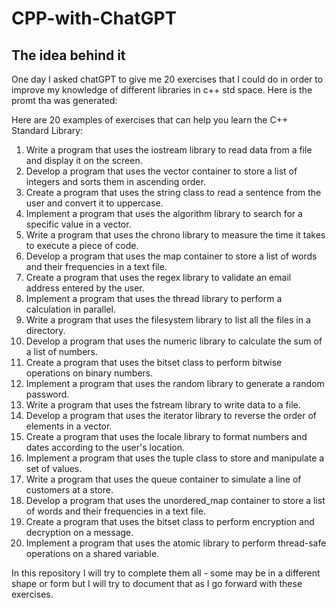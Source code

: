 # CPP-with-ChatGPT

## The idea behind it

One day I asked chatGPT to give me 20 exercises that I could do in order to improve my knowledge of different libraries in c++ std space. Here is the promt tha was generated:

Here are 20 examples of exercises that can help you learn the C++ Standard Library:

1. Write a program that uses the iostream library to read data from a file and display it on the screen.
2. Develop a program that uses the vector container to store a list of integers and sorts them in ascending order.
3. Create a program that uses the string class to read a sentence from the user and convert it to uppercase.
4. Implement a program that uses the algorithm library to search for a specific value in a vector.
5. Write a program that uses the chrono library to measure the time it takes to execute a piece of code.
6. Develop a program that uses the map container to store a list of words and their frequencies in a text file.
7. Create a program that uses the regex library to validate an email address entered by the user.
8. Implement a program that uses the thread library to perform a calculation in parallel.
9. Write a program that uses the filesystem library to list all the files in a directory.
10. Develop a program that uses the numeric library to calculate the sum of a list of numbers.
11. Create a program that uses the bitset class to perform bitwise operations on binary numbers.
12. Implement a program that uses the random library to generate a random password.
13. Write a program that uses the fstream library to write data to a file.
14. Develop a program that uses the iterator library to reverse the order of elements in a vector.
15. Create a program that uses the locale library to format numbers and dates according to the user's location.
16. Implement a program that uses the tuple class to store and manipulate a set of values.
17. Write a program that uses the queue container to simulate a line of customers at a store.
18. Develop a program that uses the unordered_map container to store a list of words and their frequencies in a text file.
19. Create a program that uses the bitset class to perform encryption and decryption on a message.
20. Implement a program that uses the atomic library to perform thread-safe operations on a shared variable.

In this repository I will try to complete them all - some may be in a different shape or form but I will try to document that as I go forward with these exercises.
